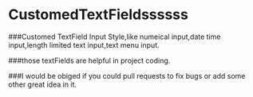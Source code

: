 # CustomedTextFieldssssss

###Customed TextField Input Style,like numeical input,date time input,length limited text input,text menu input.

###those textFields are helpful in project coding.

###I would be obiged if you could pull requests to fix bugs or add some other great idea in it.